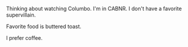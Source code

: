 Thinking about watching Columbo.
I'm in CABNR.
I don't have a favorite supervillain.

Favorite food is buttered toast.

I prefer coffee.